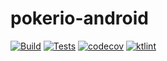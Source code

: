 # pokerio-android

[![Build](https://github.com/poker-io/pokerio-android/actions/workflows/android.yml/badge.svg)](https://github.com/poker-io/pokerio-android/actions/workflows/android.yml)
[![Tests](https://github.com/poker-io/pokerio-android/actions/workflows/tests.yml/badge.svg)](https://github.com/poker-io/pokerio-android/actions/workflows/tests.yml)
[![codecov](https://codecov.io/gh/poker-io/pokerio-android/branch/main/graph/badge.svg?token=4QCZNOWFZJ)](https://codecov.io/gh/poker-io/pokerio-android)
[![ktlint](https://img.shields.io/badge/ktlint%20code--style-%E2%9D%A4-FF4081)](https://pinterest.github.io/ktlint/)
